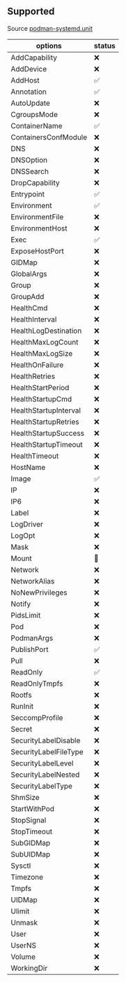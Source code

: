 ## Supported 

Source [podman-systemd.unit](https://docs.podman.io/en/latest/markdown/podman-systemd.unit.5.html#container-units-container)

| options | status |
|---------| -- |
| AddCapability | ❌ |
| AddDevice | ❌ |
| AddHost | ✅ |
| Annotation | ✅ |
| AutoUpdate | ❌ |
| CgroupsMode | ❌ |
| ContainerName | ✅ |
| ContainersConfModule | ❌ |
| DNS | ❌ |
| DNSOption | ❌ |
| DNSSearch | ❌ |
| DropCapability | ❌ |
| Entrypoint | ✅ |
| Environment | ✅ |
| EnvironmentFile | ❌ |
| EnvironmentHost | ❌ |
| Exec | ✅ |
| ExposeHostPort | ❌ |
| GIDMap | ❌ |
| GlobalArgs | ❌ |
| Group | ❌ |
| GroupAdd | ❌ |
| HealthCmd | ❌ |
| HealthInterval | ❌ |
| HealthLogDestination | ❌ |
| HealthMaxLogCount | ❌ |
| HealthMaxLogSize | ❌ |
| HealthOnFailure | ❌ |
| HealthRetries | ❌ |
| HealthStartPeriod | ❌ |
| HealthStartupCmd | ❌ |
| HealthStartupInterval | ❌ |
| HealthStartupRetries | ❌ |
| HealthStartupSuccess | ❌ |
| HealthStartupTimeout | ❌ |
| HealthTimeout | ❌ |
| HostName | ❌ |
| Image | ✅ |
| IP | ❌ |
| IP6 | ❌ |
| Label | ❌ |
| LogDriver | ❌ |
| LogOpt | ❌ |
| Mask | ❌ |
| Mount | 🚩 |
| Network | ❌ |
| NetworkAlias | ❌ |
| NoNewPrivileges | ❌ |
| Notify | ❌ |
| PidsLimit | ❌ |
| Pod | ❌ |
| PodmanArgs | ❌ |
| PublishPort | ✅ |
| Pull | ❌ |
| ReadOnly | ✅ |
| ReadOnlyTmpfs | ❌ |
| Rootfs | ❌ |
| RunInit | ❌ |
| SeccompProfile | ❌ |
| Secret | ❌ |
| SecurityLabelDisable | ❌ |
| SecurityLabelFileType | ❌ |
| SecurityLabelLevel | ❌ |
| SecurityLabelNested | ❌ |
| SecurityLabelType | ❌ |
| ShmSize | ❌ |
| StartWithPod | ❌ |
| StopSignal | ❌ |
| StopTimeout | ❌ |
| SubGIDMap | ❌ |
| SubUIDMap | ❌ |
| Sysctl | ❌ |
| Timezone | ❌ |
| Tmpfs | ❌ |
| UIDMap | ❌ |
| Ulimit | ❌ |
| Unmask | ❌ |
| User | ❌ |
| UserNS | ❌ |
| Volume | ❌ |
| WorkingDir | ❌ |











